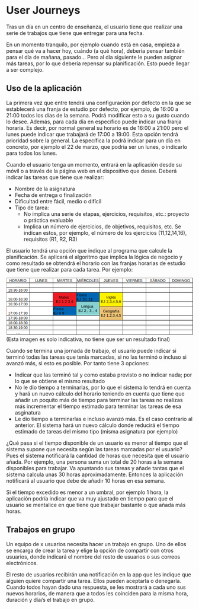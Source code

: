 # User Journeys
Tras un día en un centro de enseñanza, el usuario tiene que realizar una serie de trabajos que tiene
que entregar para una fecha.

En un momento tranquilo, por ejemplo cuando está en casa, empieza a pensar qué va a hacer hoy, cuándo
(a qué hora), debería pensar también para el día de mañana, pasado... Pero al día siguiente le 
pueden asignar más tareas, por lo que debería repensar su planificación. Esto puede llegar a ser complejo.

## Uso de la aplicación
La primera vez que entre tendrá una configuración por defecto en la que se establecerá una franja de
estudio por defecto, por ejemplo, de 16:00 a 21:00 todos los días de la semana. Podrá modificar esto
a su gusto cuando lo desee. Además, para cada día en específico puede indicar una franja horaria.
Es decir, por normal general su horario es de 16:00 a 21:00 pero el lunes puede indicar que trabajará
de 17:00 a 19:00. Esta opción tendrá prioridad sobre la general. La específica la podrá indicar
para un día en concreto, por ejemplo el 22 de marzo, que podría ser un lunes, o indicarlo
para todos los lunes.

Cuando el usuario tenga un momento, entrará en la aplicación desde su móvil o a través de la página
web en el dispositivo que desee. Deberá indicar las tareas que tiene que realizar:
* Nombre de la asignatura
* Fecha de entrega o finalización
* Dificultad entre fácil, medio o difícil
* Tipo de tarea:
   *  No implica una serie de etapas, ejercicios, requisitos, etc.: proyecto o práctica evaluable
   * Implica un número de ejercicios, de objetivos, requisitos, etc. Se indican estos, por ejemplo, el número de los ejercicios (11,12,14,16), requisitos (R1, R2, R3)

El usuario tendrá una opción que indique al programa que calcule la planificación.
Se aplicará el algoritmo que implica la lógica de negocio y como resultado se obtendrá el horario con las
franjas horarias de estudio que tiene que realizar para cada tarea. Por ejemplo:

![FOTO](img/ejemplo_planificacion.png)
(Esta imagen es solo indicativa, no tiene que ser un resultado final)

Cuando se termina una jornada de trabajo, el usuario puede indicar si terminó
todas las tareas que tenía marcadas, si no las terminó o incluso si avanzó más, si esto es posible.
Por tanto tiene 3 opciones:
* Indicar que las terminó tal y como estaba previsto o no indicar nada; por lo que se obtiene el mismo resultado
* No le dio tiempo a terminarlas, por lo que el sistema lo tendrá en cuenta y hará un nuevo cálculo del horario teniendo en cuenta que tiene que añadir un poquito más de tiempo para terminar las tareas no realizas más incrementar el tiempo estimado para terminar las tareas de esa asginatura
* Le dio tiempo a terminarlas e incluso avanzó más. Es el caso contrario al anterior. El sistema hará un nuevo cálculo donde reducirá el tiempo estimado de tareas del mismo tipo (misma asignatura por ejemplo)


¿Qué pasa si el tiempo disponible de un usuario es menor al tiempo que el 
sistema supone que necesita según las tareas marcadas por el usuario?
Pues el sistema notificará la cantidad de horas que necesita que el usuario añada.
Por ejemplo, una persona suma un total de 20 horas a la semana disponibles para
trabajar. Va apuntando sus tareas y añade tantas que el sistema calcula
unas 30 horas aproximadamente. Entonces la aplicación notificará al usuario
que debe de añadir 10 horas en esa semana.

Si el tiempo excedido es menor a un umbral, por ejemplo 1 hora, la aplicación
podría indicar que va muy ajustado en tiempo para que el usuario se mentalice en
que tiene que trabajar bastante o que añada más horas.

## Trabajos en grupo
Un equipo de x usuarios necesita hacer un trabajo en grupo. Uno de ellos
se encarga de crear la tarea y elige la opción de compartir con otros usuarios,
donde indicará el nombre del resto de usuarios o sus correos electrónicos.

El resto de usuarios recibirán una notificación en la app que les indique que
alguien quiere compartir una tarea. Ellos pueden aceptarla o denegarla. Cuando
todos hayan dado una respuesta, se les mostrará a cada uno sus nuevos horarios,
de manera que a todos les coinciden para la misma hora, duración y día/s el
trabajo en grupo.
